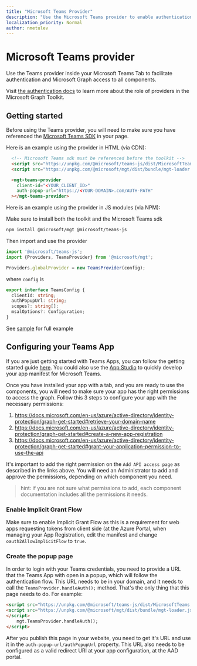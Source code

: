 ```yaml
---
title: "Microsoft Teams Provider"
description: "Use the Microsoft Teams provider to enable authentication and graph access for the Microsoft Graph Toolkit components"
localization_priority: Normal
author: nmetulev
---
```


# Microsoft Teams provider

Use the Teams provider inside your Microsoft Teams Tab to facilitate authentication and Microsoft Graph access to all components.

Visit [the authentication docs](../providers.md) to learn more about the role of providers in the Microsoft Graph Toolkit.

## Getting started

Before using the Teams provider, you will need to make sure you have referenced the [Microsoft Teams SDK](https://docs.microsoft.com/en-us/javascript/api/overview/msteams-client?view=msteams-client-js-latest#using-the-sdk) in your page.

Here is an example using the provider in HTML (via CDN):

```html
  <!-- Microsoft Teams sdk must be referenced before the toolkit -->
  <script src="https://unpkg.com/@microsoft/teams-js/dist/MicrosoftTeams.min.js" crossorigin="anonymous"></script>
  <script src="https://unpkg.com/@microsoft/mgt/dist/bundle/mgt-loader.js"></script>

  <mgt-teams-provider
    client-id="<YOUR_CLIENT_ID>"
    auth-popup-url="https://<YOUR-DOMAIN>.com/AUTH-PATH"
  ></mgt-teams-provider>

```

Here is an example using the provider in JS modules (via NPM):

Make sure to install both the toolkit and the Microsoft Teams sdk

```bash
npm install @microsoft/mgt @microsoft/teams-js
```

Then import and use the provider

```ts
import '@microsoft/teams-js';
import {Providers, TeamsProvider} from '@microsoft/mgt'; 

Providers.globalProvider = new TeamsProvider(config);
```

where `config` is

```ts
export interface TeamsConfig {
  clientId: string;
  authPopupUrl: string;
  scopes?: string[];
  msalOptions?: Configuration;
}
```

See [sample](https://github.com/microsoftgraph/microsoft-graph-toolkit/tree/master/samples/teams-tab) for full example

## Configuring your Teams App

If you are just getting started with Teams Apps, you can follow the getting started guide [here](https://docs.microsoft.com/en-us/microsoftteams/platform/concepts/tabs/tabs-overview). You could also use the [App Studio](https://docs.microsoft.com/en-us/microsoftteams/platform/get-started/get-started-app-studio) to quickly develop your app manifest for Microsoft Teams.

Once you have installed your app with a tab, and you are ready to use the components, you will need to make sure your app has the right permissions to access the graph. Follow this 3 steps to configure your app with the necessary permissions:

1. https://docs.microsoft.com/en-us/azure/active-directory/identity-protection/graph-get-started#retrieve-your-domain-name
2. https://docs.microsoft.com/en-us/azure/active-directory/identity-protection/graph-get-started#create-a-new-app-registration
3. https://docs.microsoft.com/en-us/azure/active-directory/identity-protection/graph-get-started#grant-your-application-permission-to-use-the-api

It's important to add the right permission on the `Add API access page` as described in the links above. You will need an Administrator to add and approve the permissions, depending on which component you need.

> hint: if you are not sure what permissions to add, each component documentation includes all the permissions it needs.

### Enable Implicit Grant Flow

Make sure to enable Implicit Grant Flow as this is a requirement for web apps requesting tokens from client side (at the Azure Portal, when managing your App Registration, edit the manifest and change `oauth2AllowImplicitFlow` to `true`.

### Create the popup page

In order to login with your Teams credentials, you need to provide a URL that the Teams App with open in a popup, which will follow the authentication flow. This URL needs to be in your domain, and it needs to call the `TeamsProvider.handleAuth();` method. That's the only thing that this page needs to do. For example:

```html
<script src="https://unpkg.com/@microsoft/teams-js/dist/MicrosoftTeams.min.js" crossorigin="anonymous"></script>
<script src="https://unpkg.com/@microsoft/mgt/dist/bundle/mgt-loader.js">
</script>
    mgt.TeamsProvider.handleAuth();
</script>
```

After you publish this page in your website, you need to get it's URL and use it in the `auth-popup-url/authPopupUrl` property. This URL also needs to be configured as a valid redirect URI at your app configuration, at the AAD portal.
